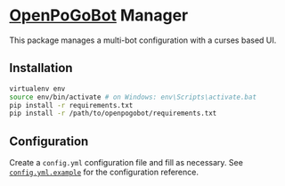 # [OpenPoGoBot](https://github.com/OpenPoGo/OpenPoGoBot) Manager

This package manages a multi-bot configuration with a curses based UI.

## Installation
```bash
virtualenv env
source env/bin/activate # on Windows: env\Scripts\activate.bat
pip install -r requirements.txt
pip install -r /path/to/openpogobot/requirements.txt
```

## Configuration
Create a `config.yml` configuration file and fill as necessary.
See [`config.yml.example`](config.yml.example) for the configuration reference.
